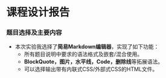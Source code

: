 # 课程设计报告

### 题目选择及主要内容

* 本次实验我选择了**简易Markdown编辑器**，实现了如下功能：
    * 所有题目说明中要求的语法格式及嵌套/混合使用。
    * **BlockQuote，图片，水平线，Code，删除线**等拓展语法。
    * 可以选择输出带有内联式CSS/外部式CSS的HTML文件。


